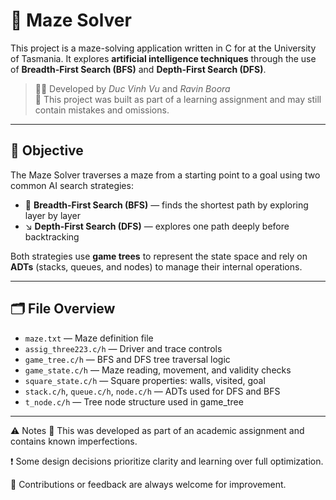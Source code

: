 # 🧩 Maze Solver

This project is a maze-solving application written in C for at the University of Tasmania. It explores **artificial intelligence techniques** through the use of **Breadth-First Search (BFS)** and **Depth-First Search (DFS)**.

> 👨‍💻 Developed by *Duc Vinh Vu* and *Ravin Boora*  
> 🧪 This project was built as part of a learning assignment and may still contain mistakes and omissions.

---

## 🎯 Objective

The Maze Solver traverses a maze from a starting point to a goal using two common AI search strategies:

- 🔄 **Breadth-First Search (BFS)** — finds the shortest path by exploring layer by layer
- ↘️ **Depth-First Search (DFS)** — explores one path deeply before backtracking

Both strategies use **game trees** to represent the state space and rely on **ADTs** (stacks, queues, and nodes) to manage their internal operations.

---

## 🗂️ File Overview

- `maze.txt` — Maze definition file
- `assig_three223.c/h` — Driver and trace controls
- `game_tree.c/h` — BFS and DFS tree traversal logic
- `game_state.c/h` — Maze reading, movement, and validity checks
- `square_state.c/h` — Square properties: walls, visited, goal
- `stack.c/h`, `queue.c/h`, `node.c/h` — ADTs used for DFS and BFS
- `t_node.c/h` — Tree node structure used in game_tree

---

⚠️ Notes
🧪 This was developed as part of an academic assignment and contains known imperfections.

❗ Some design decisions prioritize clarity and learning over full optimization.

📣 Contributions or feedback are always welcome for improvement.

